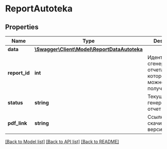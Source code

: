# ReportAutoteka

## Properties
Name | Type | Description | Notes
------------ | ------------- | ------------- | -------------
**data** | [**\Swagger\Client\Model\ReportDataAutoteka**](ReportDataAutoteka.md) |  | [optional] 
**report_id** | **int** | Идентификатор сгенерированно отчета, по которому его можно получить | 
**status** | **string** | Текущий статус генерации отчет | 
**pdf_link** | **string** | Ссылка на скачивание pdf версии отчета | [optional] 

[[Back to Model list]](../../README.md#documentation-for-models) [[Back to API list]](../../README.md#documentation-for-api-endpoints) [[Back to README]](../../README.md)


